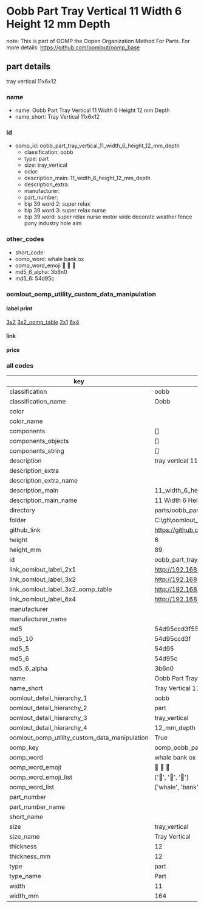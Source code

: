 # Oobb Part Tray Vertical 11 Width 6 Height 12 mm Depth  

note: This is part of OOMP the Oopen Organization Method For Parts. For more details: https://github.com/oomlout/oomp_base

##  part details
  



tray vertical 11x6x12



### name
* name: Oobb Part Tray Vertical 11 Width 6 Height 12 mm Depth
* name_short: Tray Vertical 11x6x12 
### id
* oomp_id: oobb_part_tray_vertical_11_width_6_height_12_mm_depth
  * classification: oobb
  * type: part
  * size: tray_vertical
  * color: 
  * description_main: 11_width_6_height_12_mm_depth
  * description_extra: 
  * manufacturer: 
  * part_number: 
  * bip 39 word 2: super relax
  * bip 39 word 3: super relax nurse
  * bip 39 word: super relax nurse motor wide decorate weather fence pony industry hole aim

### other_codes
* short_code: 
* oomp_word: whale bank ox
* oomp_word_emoji :whale: :bank: :ox:
* md5_6_alpha: 3b6n0
* md5_6: 54d95c






### oomlout_oomp_utility_custom_data_manipulation
#### label print
[3x2](http://192.168.1.245:1112/?label=oomp%203b6n0)
[3x2_oomp_table](http://192.168.1.108:1112/?label=oomp%203b6n0)
[2x1](http://192.168.1.242:1112/?label=oomp%203b6n0)
[6x4](http://192.168.1.55:1112/?label=oomp%203b6n0)    

#### link

                              

#### price







### all codes 
| key | value |  
| --- | --- |  
| classification | oobb |  
| classification_name | Oobb |  
| color |  |  
| color_name |  |  
| components | [] |  
| components_objects | [] |  
| components_string | [] |  
| description | tray vertical 11x6x12 |  
| description_extra |  |  
| description_extra_name |  |  
| description_main | 11_width_6_height_12_mm_depth |  
| description_main_name | 11 Width 6 Height 12 mm Depth |  
| directory | parts/oobb_part_tray_vertical_11_width_6_height_12_mm_depth |  
| folder | C:\gh\oomlout_oobb_version_4_generated_parts\parts\oobb_part_tray_vertical_11_width_6_height_12_mm_depth |  
| github_link | https://github.com/oomlout/oomlout_oomp_part_src/tree/main/parts/oobb_part_tray_vertical_11_width_6_height_12_mm_depth |  
| height | 6 |  
| height_mm | 89 |  
| id | oobb_part_tray_vertical_11_width_6_height_12_mm_depth |  
| link_oomlout_label_2x1 | http://192.168.1.242:1112/?label=oomp%203b6n0 |  
| link_oomlout_label_3x2 | http://192.168.1.245:1112/?label=oomp%203b6n0 |  
| link_oomlout_label_3x2_oomp_table | http://192.168.1.108:1112/?label=oomp%203b6n0 |  
| link_oomlout_label_6x4 | http://192.168.1.55:1112/?label=oomp%203b6n0 |  
| manufacturer |  |  
| manufacturer_name |  |  
| md5 | 54d95ccd3f551f14e47d59072f2d46cd |  
| md5_10 | 54d95ccd3f |  
| md5_5 | 54d95 |  
| md5_6 | 54d95c |  
| md5_6_alpha | 3b6n0 |  
| name | Oobb Part Tray Vertical 11 Width 6 Height 12 mm Depth |  
| name_short | Tray Vertical 11x6x12  |  
| oomlout_detail_hierarchy_1 | oobb |  
| oomlout_detail_hierarchy_2 | part |  
| oomlout_detail_hierarchy_3 | tray_vertical |  
| oomlout_detail_hierarchy_4 | 12_mm_depth |  
| oomlout_oomp_utility_custom_data_manipulation | True |  
| oomp_key | oomp_oobb_part_tray_vertical_11_width_6_height_12_mm_depth |  
| oomp_word | whale bank ox |  
| oomp_word_emoji | :whale: :bank: :ox: |  
| oomp_word_emoji_list | [':whale:', ':bank:', ':ox:'] |  
| oomp_word_list | ['whale', 'bank', 'ox'] |  
| part_number |  |  
| part_number_name |  |  
| short_name |  |  
| size | tray_vertical |  
| size_name | Tray Vertical |  
| thickness | 12 |  
| thickness_mm | 12 |  
| type | part |  
| type_name | Part |  
| width | 11 |  
| width_mm | 164 |  
